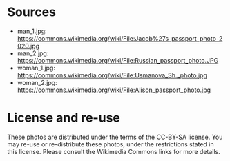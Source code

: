 # Sources
- man_1.jpg: https://commons.wikimedia.org/wiki/File:Jacob%27s_passport_photo_2020.jpg
- man_2.jpg: https://commons.wikimedia.org/wiki/File:Russian_passport_photo.JPG
- woman_1.jpg: https://commons.wikimedia.org/wiki/File:Usmanova_Sh._photo.jpg
- woman_2.jpg: https://commons.wikimedia.org/wiki/File:Alison_passport_photo.jpg

# License and re-use
These photos are distributed under the terms of the CC-BY-SA license.
You may re-use or re-distribute these photos, under the restrictions stated in this license. Please consult the Wikimedia Commons links for more details.
